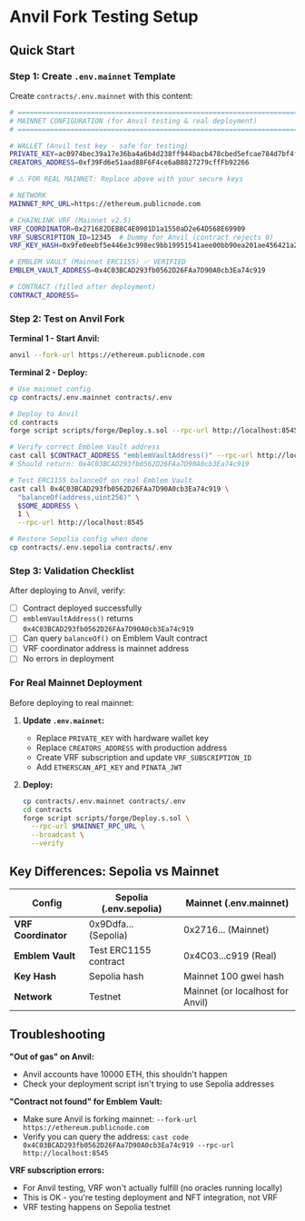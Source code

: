 # Anvil Fork Testing Setup

## Quick Start

### Step 1: Create `.env.mainnet` Template

Create `contracts/.env.mainnet` with this content:

```bash
# ============================================================================
# MAINNET CONFIGURATION (for Anvil testing & real deployment)
# ============================================================================

# WALLET (Anvil test key - safe for testing)
PRIVATE_KEY=ac0974bec39a17e36ba4a6b4d238ff944bacb478cbed5efcae784d7bf4f2ff80
CREATORS_ADDRESS=0xf39Fd6e51aad88F6F4ce6aB8827279cffFb92266

# ⚠️ FOR REAL MAINNET: Replace above with your secure keys

# NETWORK
MAINNET_RPC_URL=https://ethereum.publicnode.com

# CHAINLINK VRF (Mainnet v2.5)
VRF_COORDINATOR=0x271682DEB8C4E0901D1a1550aD2e64D568E69909
VRF_SUBSCRIPTION_ID=12345  # Dummy for Anvil (contract rejects 0)
VRF_KEY_HASH=0x9fe0eebf5e446e3c998ec9bb19951541aee00bb90ea201ae456421a2ded86805

# EMBLEM VAULT (Mainnet ERC1155) ✅ VERIFIED
EMBLEM_VAULT_ADDRESS=0x4C03BCAD293fb0562D26FAa7D90A0cb3Ea74c919

# CONTRACT (filled after deployment)
CONTRACT_ADDRESS=
```

### Step 2: Test on Anvil Fork

**Terminal 1 - Start Anvil:**
```bash
anvil --fork-url https://ethereum.publicnode.com
```

**Terminal 2 - Deploy:**
```bash
# Use mainnet config
cp contracts/.env.mainnet contracts/.env

# Deploy to Anvil
cd contracts
forge script scripts/forge/Deploy.s.sol --rpc-url http://localhost:8545 --broadcast

# Verify correct Emblem Vault address
cast call $CONTRACT_ADDRESS "emblemVaultAddress()" --rpc-url http://localhost:8545
# Should return: 0x4C03BCAD293fb0562D26FAa7D90A0cb3Ea74c919

# Test ERC1155 balanceOf on real Emblem Vault
cast call 0x4C03BCAD293fb0562D26FAa7D90A0cb3Ea74c919 \
  "balanceOf(address,uint256)" \
  $SOME_ADDRESS \
  1 \
  --rpc-url http://localhost:8545

# Restore Sepolia config when done
cp contracts/.env.sepolia contracts/.env
```

### Step 3: Validation Checklist

After deploying to Anvil, verify:

- [ ] Contract deployed successfully
- [ ] `emblemVaultAddress()` returns `0x4C03BCAD293fb0562D26FAa7D90A0cb3Ea74c919`
- [ ] Can query `balanceOf()` on Emblem Vault contract
- [ ] VRF coordinator address is mainnet address
- [ ] No errors in deployment

### For Real Mainnet Deployment

Before deploying to real mainnet:

1. **Update `.env.mainnet`:**
   - Replace `PRIVATE_KEY` with hardware wallet key
   - Replace `CREATORS_ADDRESS` with production address
   - Create VRF subscription and update `VRF_SUBSCRIPTION_ID`
   - Add `ETHERSCAN_API_KEY` and `PINATA_JWT`

2. **Deploy:**
   ```bash
   cp contracts/.env.mainnet contracts/.env
   cd contracts
   forge script scripts/forge/Deploy.s.sol \
     --rpc-url $MAINNET_RPC_URL \
     --broadcast \
     --verify
   ```

## Key Differences: Sepolia vs Mainnet

| Config | Sepolia (.env.sepolia) | Mainnet (.env.mainnet) |
|--------|------------------------|------------------------|
| **VRF Coordinator** | 0x9Ddfa... (Sepolia) | 0x2716... (Mainnet) |
| **Emblem Vault** | Test ERC1155 contract | 0x4C03...c919 (Real) |
| **Key Hash** | Sepolia hash | Mainnet 100 gwei hash |
| **Network** | Testnet | Mainnet (or localhost for Anvil) |

## Troubleshooting

**"Out of gas" on Anvil:**
- Anvil accounts have 10000 ETH, this shouldn't happen
- Check your deployment script isn't trying to use Sepolia addresses

**"Contract not found" for Emblem Vault:**
- Make sure Anvil is forking mainnet: `--fork-url https://ethereum.publicnode.com`
- Verify you can query the address: `cast code 0x4C03BCAD293fb0562D26FAa7D90A0cb3Ea74c919 --rpc-url http://localhost:8545`

**VRF subscription errors:**
- For Anvil testing, VRF won't actually fulfill (no oracles running locally)
- This is OK - you're testing deployment and NFT integration, not VRF
- VRF testing happens on Sepolia testnet


